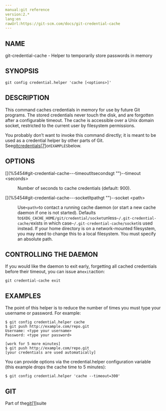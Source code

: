 ```yaml
---
manual:git reference
version:2.*
lang:en
rawUrl:https://git-scm.com/docs/git-credential-cache
---
```



## [](%5454#_name "")NAME<a name="_name"></a>


git-credential-cache - Helper to temporarily store passwords in memory





## [](%5454#_synopsis "")SYNOPSIS<a name="_synopsis"></a>

```
git config credential.helper 'cache [<options>]'
```





## [](%5454#_description "")DESCRIPTION<a name="_description"></a>


This command caches credentials in memory for use by future Git programs. The stored credentials never touch the disk, and are forgotten after a configurable timeout. The cache is accessible over a Unix domain socket, restricted to the current user by filesystem permissions.




You probably don’t want to invoke this command directly; it is meant to be used as a credential helper by other parts of Git. See[gitcredentials[7]](%5820  "")or`EXAMPLES`below.





## [](%5454#_options "")OPTIONS<a name="_options"></a>
<dl><dt id='git-credential-cache---timeoutltsecondsgt'>[](%5454#git-credential-cache---timeoutltsecondsgt "")--timeout &lt;seconds&gt;</dt><dd>

Number of seconds to cache credentials (default: 900).

</dd><dt id='git-credential-cache---socketltpathgt'>[](%5454#git-credential-cache---socketltpathgt "")--socket &lt;path&gt;</dt><dd>

Use`<path>`to contact a running cache daemon (or start a new cache daemon if one is not started). Defaults to`$XDG_CACHE_HOME/git/credential/socket`unless`~/.git-credential-cache/`exists in which case`~/.git-credential-cache/socket`is used instead. If your home directory is on a network-mounted filesystem, you may need to change this to a local filesystem. You must specify an absolute path.

</dd></dl>



## [](%5454#_controlling_the_daemon "")CONTROLLING THE DAEMON<a name="_controlling_the_daemon"></a>


If you would like the daemon to exit early, forgetting all cached credentials before their timeout, you can issue an`exit`action:



```
git credential-cache exit
```





## [](%5454#_examples "")EXAMPLES<a name="_examples"></a>


The point of this helper is to reduce the number of times you must type your username or password. For example:



```
$ git config credential.helper cache
$ git push http://example.com/repo.git
Username: <type your username>
Password: <type your password>

[work for 5 more minutes]
$ git push http://example.com/repo.git
[your credentials are used automatically]
```




You can provide options via the credential.helper configuration variable (this example drops the cache time to 5 minutes):



```
$ git config credential.helper 'cache --timeout=300'
```





## [](%5454#_git "")GIT<a name="_git"></a>


Part of the[git[1]](%2248  "")suite





